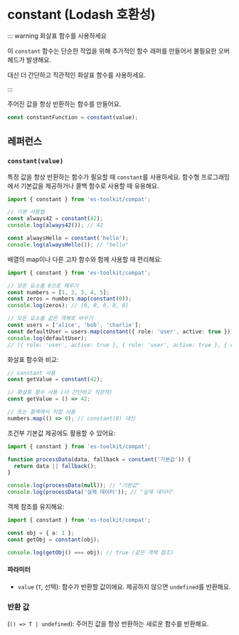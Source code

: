 # constant (Lodash 호환성)

::: warning 화살표 함수를 사용하세요

이 `constant` 함수는 단순한 작업을 위해 추가적인 함수 래퍼를 만들어서 불필요한 오버헤드가 발생해요.

대신 더 간단하고 직관적인 화살표 함수를 사용하세요.

:::

주어진 값을 항상 반환하는 함수를 만들어요.

```typescript
const constantFunction = constant(value);
```

## 레퍼런스

### `constant(value)`

특정 값을 항상 반환하는 함수가 필요할 때 `constant`를 사용하세요. 함수형 프로그래밍에서 기본값을 제공하거나 콜백 함수로 사용할 때 유용해요.

```typescript
import { constant } from 'es-toolkit/compat';

// 기본 사용법
const always42 = constant(42);
console.log(always42()); // 42

const alwaysHello = constant('hello');
console.log(alwaysHello()); // "hello"
```

배열의 map이나 다른 고차 함수와 함께 사용할 때 편리해요:

```typescript
import { constant } from 'es-toolkit/compat';

// 모든 요소를 0으로 채우기
const numbers = [1, 2, 3, 4, 5];
const zeros = numbers.map(constant(0));
console.log(zeros); // [0, 0, 0, 0, 0]

// 모든 요소를 같은 객체로 바꾸기
const users = ['alice', 'bob', 'charlie'];
const defaultUser = users.map(constant({ role: 'user', active: true }));
console.log(defaultUser);
// [{ role: 'user', active: true }, { role: 'user', active: true }, { role: 'user', active: true }]
```

화살표 함수와 비교:

```typescript
// constant 사용
const getValue = constant(42);

// 화살표 함수 사용 (더 간단하고 직관적)
const getValue = () => 42;

// 또는 콜백에서 직접 사용
numbers.map(() => 0); // constant(0) 대신
```

조건부 기본값 제공에도 활용할 수 있어요:

```typescript
import { constant } from 'es-toolkit/compat';

function processData(data, fallback = constant('기본값')) {
  return data || fallback();
}

console.log(processData(null)); // "기본값"
console.log(processData('실제 데이터')); // "실제 데이터"
```

객체 참조를 유지해요:

```typescript
import { constant } from 'es-toolkit/compat';

const obj = { a: 1 };
const getObj = constant(obj);

console.log(getObj() === obj); // true (같은 객체 참조)
```

#### 파라미터

- `value` (`T`, 선택): 함수가 반환할 값이에요. 제공하지 않으면 `undefined`를 반환해요.

### 반환 값

(`() => T | undefined`): 주어진 값을 항상 반환하는 새로운 함수를 반환해요.
